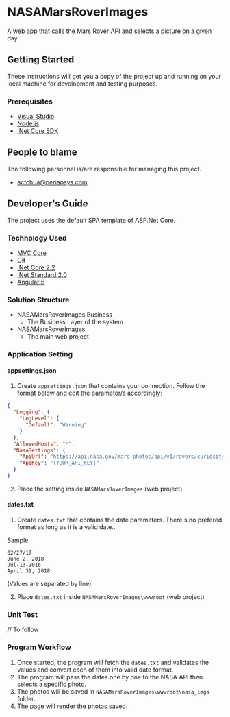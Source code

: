 # NASAMarsRoverImages

A web app that calls the Mars Rover API and selects a picture on a given day.

## Getting Started

These instructions will get you a copy of the project up and running on your local machine for development and testing purposes.

### Prerequisites

- [Visual Studio](https://www.visualstudio.com/)
- [Node.js](https://nodejs.org)
- [.Net Core SDK](https://dotnet.microsoft.com/download)

## People to blame

The following personnel is/are responsible for managing this project.

- [actchua@periapsys.com](mailto:actchua@periapsys.com)

## Developer's Guide

The project uses the default SPA template of ASP.Net Core.

### Technology Used

- [MVC Core](https://docs.microsoft.com/en-us/aspnet/core/tutorials/first-mvc-app/?view=aspnetcore-2.1)
- C#
- [.Net Core 2.2](https://www.microsoft.com/net/download/windows)
- [.Net Standard 2.0](#)
- [Angular 6](https://angular.io)

### Solution Structure

- NASAMarsRoverImages.Business
	- The Business Layer of the system
- NASAMarsRoverImages
	- The main web project

### Application Setting

#### appsettings.json
1. Create ```appsettings.json``` that contains your connection. Follow the format below and edit the parameter/s accordingly:

```json
{
  "Logging": {
    "LogLevel": {
      "Default": "Warning"
    }
  },
  "AllowedHosts": "*",
  "NasaSettings": {
    "ApiUrl": "https://api.nasa.gov/mars-photos/api/v1/rovers/curiosity/photos",
    "ApiKey": "[YOUR_API_KEY]"
  }
}

```

2. Place the setting inside ```NASAMarsRoverImages``` (web project)

#### dates.txt
1. Create ```dates.txt``` that contains the date parameters. There's no prefered format as long as it is a valid date...

Sample:
```
02/27/17
June 2, 2018
Jul-13-2016
April 31, 2018
```
(Values are separated by line)

2. Place ```dates.txt``` inside ```NASAMarsRoverImages\wwwroot``` (web project)

### Unit Test

// To follow

### Program Workflow

1. Once started, the program will fetch the ```dates.txt``` and validates the values and convert each of them into valid date format.
2. The program will pass the dates one by one to the NASA API then selects a specific photo.
3. The photos will be saved in ```NASAMarsRoverImages\wwwroot\nasa_imgs``` folder.
4. The page will render the photos saved.
